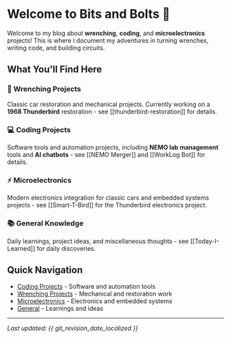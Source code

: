 # Welcome to Bits and Bolts 🚀

Welcome to my blog about **wrenching**, **coding**, and **microelectronics** projects! This is where I document my adventures in turning wrenches, writing code, and building circuits.

## What You'll Find Here

### 🔧 Wrenching Projects
Classic car restoration and mechanical projects. Currently working on a **1968 Thunderbird** restoration - see [[thunderbird-restoration]] for details.

### 💻 Coding Projects
Software tools and automation projects, including **NEMO lab management** tools and **AI chatbots** - see [[NEMO Merger]] and [[WorkLog Bot]] for details.

### ⚡ Microelectronics
Modern electronics integration for classic cars and embedded systems projects - see [[Smart-T-Bird]] for the Thunderbird electronics project.

### 📚 General Knowledge
Daily learnings, project ideas, and miscellaneous thoughts - see [[Today-I-Learned]] for daily discoveries.

## Quick Navigation

- [Coding Projects](coding/) - Software and automation tools
- [Wrenching Projects](wrenching/) - Mechanical and restoration work
- [Microelectronics](microelectronics/) - Electronics and embedded systems
- [General](general/) - Learnings and ideas

---

*Last updated: {{ git_revision_date_localized }}* 